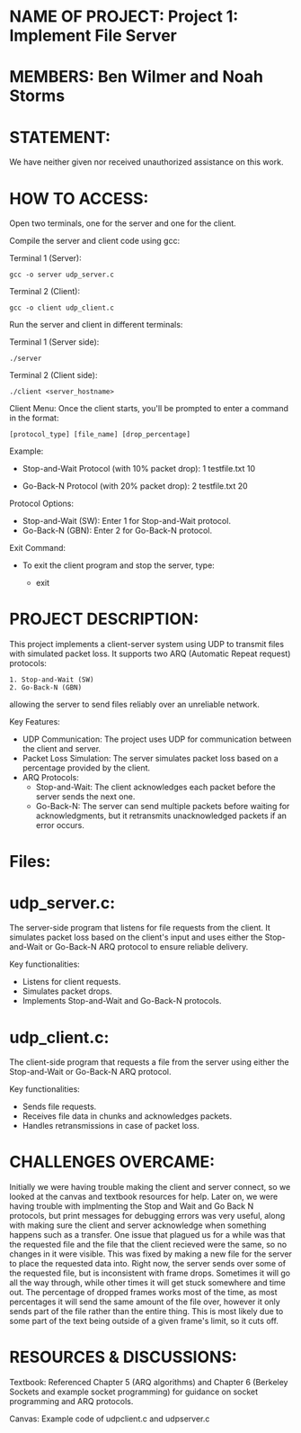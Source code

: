 NAME OF PROJECT: Project 1: Implement File Server
=================================================

MEMBERS: Ben Wilmer and Noah Storms
===================================

STATEMENT: 
===========
We have neither given nor received unauthorized assistance on this work.

HOW TO ACCESS:
==============
Open two terminals, one for the server and one for the client.

Compile the server and client code using gcc:

Terminal 1 (Server):

	gcc -o server udp_server.c

Terminal 2 (Client):

	gcc -o client udp_client.c

Run the server and client in different terminals:

Terminal 1 (Server side):

	./server

Terminal 2 (Client side):

	./client <server_hostname>

Client Menu:
Once the client starts, you'll be prompted to enter a command in the format:

	[protocol_type] [file_name] [drop_percentage]

Example:
- Stop-and-Wait Protocol (with 10% packet drop):
	1 testfile.txt 10

- Go-Back-N Protocol (with 20% packet drop):
	2 testfile.txt 20

Protocol Options:
- Stop-and-Wait (SW): Enter 1 for Stop-and-Wait protocol.
- Go-Back-N (GBN): Enter 2 for Go-Back-N protocol.

Exit Command:
- To exit the client program and stop the server, type:
	
	- exit

PROJECT DESCRIPTION:
====================
This project implements a client-server system using UDP to transmit files with simulated packet loss. It supports two ARQ (Automatic Repeat request) protocols: 

	1. Stop-and-Wait (SW)
	2. Go-Back-N (GBN) 

allowing the server to send files reliably over an unreliable network.

Key Features:
- UDP Communication: The project uses UDP for communication between the client and server.
- Packet Loss Simulation: The server simulates packet loss based on a percentage provided by the client.
- ARQ Protocols:
	- Stop-and-Wait: The client acknowledges each packet before the server sends the next one.
	- Go-Back-N: The server can send multiple packets before waiting for acknowledgments, but it retransmits unacknowledged packets if
	an error occurs.

Files:
======
udp_server.c:
==============
The server-side program that listens for file requests from the client. It simulates packet loss based on the client's input and uses either the Stop-and-Wait or Go-Back-N ARQ protocol to ensure reliable delivery.

Key functionalities:
- Listens for client requests.
- Simulates packet drops.
- Implements Stop-and-Wait and Go-Back-N protocols.

udp_client.c:
==============
The client-side program that requests a file from the server using either the Stop-and-Wait or Go-Back-N ARQ protocol.

Key functionalities:
- Sends file requests.
- Receives file data in chunks and acknowledges packets.
- Handles retransmissions in case of packet loss.

CHALLENGES OVERCAME:
========================
Initially we were having trouble making the client and server connect, so we looked at the canvas and textbook resources for help. Later on, we were having trouble with implmenting the Stop and Wait and Go Back N protocols, but print messages for debugging errors was very useful, along with making sure the client and server acknowledge when something happens such as a transfer. One issue that plagued us for a while was that the requested file and the file that the client recieved were the same, so no changes in it were visible. This was fixed by making a new file for the server to place the requested data into. Right now, the server sends over some of the requested file, but is inconsistent with frame drops. Sometimes it will go all the way through, while other times it will get stuck somewhere and time out. The percentage of dropped frames works most of the time, as most percentages it will send the same amount of the file over, however it only sends part of the file rather than the entire thing. This is most likely due to some part of the text being outside of a given frame's limit, so it cuts off. 

RESOURCES & DISCUSSIONS:
========================

Textbook:
Referenced Chapter 5 (ARQ algorithms) and Chapter 6 (Berkeley Sockets and example socket programming) for guidance on socket programming and ARQ protocols.

Canvas:
Example code of udpclient.c and udpserver.c
